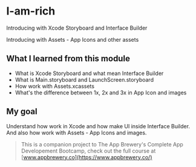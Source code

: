 # I-am-rich

Introducing with Xcode Storyboard and Interface Builder

Introducing with Assets - App Icons and other assets

## What I learned from this module

* What is Xcode Storyboard and what mean Interface Builder
* What is Main.storyboard and LaunchScreen.storyboard
* How work with Assets.xcassets 
* What's the difference between 1x, 2x and 3x in App Icon and images

## My goal

Understand how work in Xcode and how make UI inside Interface Builder. And also how work with Assets - App Icons and images.

>This is a companion project to The App Brewery's Complete App Developement Bootcamp, check out the full course at [www.appbrewery.co](https://www.appbrewery.co/)
